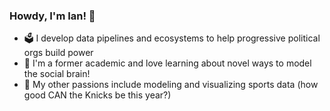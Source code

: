 ### Howdy, I'm Ian! 🤠

- 🗳️ I develop data pipelines and ecosystems to help progressive political orgs build power
- 🧠 I'm a former academic and love learning about novel ways to model the social brain!
- 🏀 My other passions include modeling and visualizing sports data (how good CAN the Knicks be this year?)


<!--
**IanRFerguson/IanRFerguson** is a ✨ _special_ ✨ repository because its `README.md` (this file) appears on your GitHub profile.

Here are some ideas to get you started:

- 🔭 I’m currently working on ...
- 🌱 I’m currently learning ...
- 👯 I’m looking to collaborate on ...
- 🤔 I’m looking for help with ...
- 💬 Ask me about ...
- 📫 How to reach me: ...
- 😄 Pronouns: ...
- ⚡ Fun fact: ...
-->
